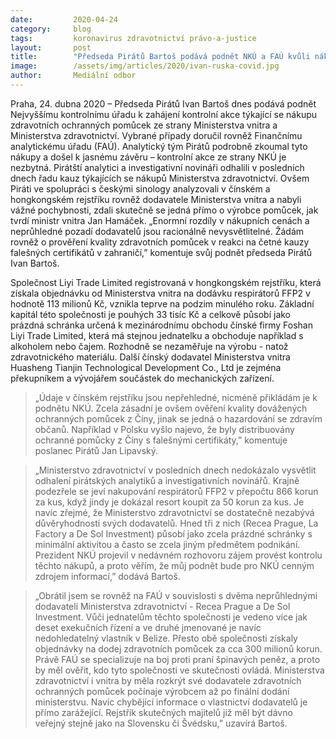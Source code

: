```yaml
---
date:         2020-04-24
category:     blog
tags:         koronavirus zdravotnictví právo-a-justice
layout:       post
title:        "Předseda Pirátů Bartoš podává podnět NKÚ a FAÚ kvůli nákupům zdravotních pomůcek ze strany Ministerstva vnitra a Ministerstva zdravotnictví "
image:        /assets/img/articles/2020/ivan-ruska-covid.jpg
author:       Mediální odbor
---
```


 

Praha, 24. dubna 2020 – Předseda Pirátů Ivan Bartoš dnes podává podnět Nejvyššímu kontrolnímu úřadu k zahájení kontrolní akce týkající se nákupu zdravotních ochranných pomůcek ze strany Ministerstva vnitra a Ministerstva zdravotnictví. Vybrané případy doručil rovněž Finančnímu analytickému úřadu (FAÚ). Analytický tým Pirátů podrobně zkoumal tyto nákupy a došel k jasnému závěru – kontrolní akce ze strany NKÚ je nezbytná. Pirátští analytici a investigativní novináři odhalili v posledních dnech řadu kauz týkajících se nákupů Ministerstva zdravotnictví. Ovšem Piráti ve spolupráci s českými sinology analyzovali v čínském a hongkongském rejstříku rovněž dodavatele Ministerstva vnitra a nabyli vážné pochybnosti, zdali skutečně se jedná přímo o výrobce pomůcek, jak tvrdí ministr vnitra Jan Hamáček. „Enormní rozdíly v nákupních cenách a neprůhledné pozadí dodavatelů jsou racionálně nevysvětlitelné. Žádám rovněž o prověření kvality zdravotních pomůcek v reakci na četné kauzy falešných certifikátů v zahraničí,” komentuje svůj podnět předseda Pirátů Ivan Bartoš. 

Společnost Liyi Trade Limited registrovaná v hongkongském rejstříku, která získala objednávku od Ministerstva vnitra na dodávku respirátorů FFP2 v hodnotě 113 milionů Kč, vznikla teprve na podzim minulého roku. Základní kapitál této společnosti je pouhých 33 tisíc Kč a celkově působí jako prázdná schránka určená k mezinárodnímu obchodu čínské firmy Foshan Liyi Trade Limited, která má stejnou jednatelku a obchoduje například s alkoholem nebo čajem. Rozhodně se nezaměřuje na výrobu - natož zdravotnického materiálu. Další čínský dodavatel Ministerstva vnitra Huasheng Tianjin Technological Development Co., Ltd je zejména překupníkem a vývojářem součástek do mechanických zařízení. 

> „Údaje v čínském rejstříku jsou nepřehledné, nicméně přikládám je k podnětu NKÚ. Zcela zásadní je ovšem ověření kvality dovážených ochranných pomůcek z Číny, jinak se jedná o hazardování se zdravím občanů. Například v Polsku vyšlo najevo, že byly distribuovány ochranné pomůcky z Číny s falešnými certifikáty,” komentuje poslanec Pirátů Jan Lipavský.

> „Ministerstvo zdravotnictví v posledních dnech nedokázalo vysvětlit odhalení pirátských analytiků a investigativních novinářů. Krajně podezřele se jeví nakupování respirátorů FFP2 v přepočtu 866 korun za kus, když jindy je dokázal resort koupit za 50 korun za kus. Je navíc zřejmé, že Ministerstvo zdravotnictví se dostatečně nezabývá důvěryhodnosti svých dodavatelů. Hned tři z nich (Recea Prague, La Factory a De Sol Investment) působí jako zcela prázdné schránky s minimální aktivitou a často se zcela jiným předmětem podnikání. Prezident NKÚ projevil v nedávném rozhovoru zájem provést kontrolu těchto nákupů, a proto věřím, že můj podnět bude pro NKÚ cenným zdrojem informací,” dodává Bartoš.


> „Obrátil jsem se rovněž na FAÚ v souvislosti s dvěma neprůhlednými dodavateli Ministerstva zdravotnictví - Recea Prague a De Sol Investment. Vůči jednatelům těchto společnosti je vedeno více jak deset exekučních řízení a ve druhé jmenované je navíc nedohledatelný vlastník v Belize. Přesto obě společnosti získaly objednávky na dodej zdravotních pomůcek za cca 300 milionů korun. Právě FAÚ se specializuje na boj proti praní špinavých peněz, a proto by měl ověřit, kdo tyto společnosti ve skutečnosti ovládá. Ministerstva zdravotnictví i vnitra by měla rozkrýt své dodavatele zdravotních ochranných pomůcek počínaje výrobcem až po finální dodání ministerstvu. Navíc chybějící informace o vlastnictví dodavatelů je přímo zarážející. Rejstřík skutečných majitelů již měl být dávno veřejný stejně jako na Slovensku či Švédsku,” uzavírá Bartoš. 
